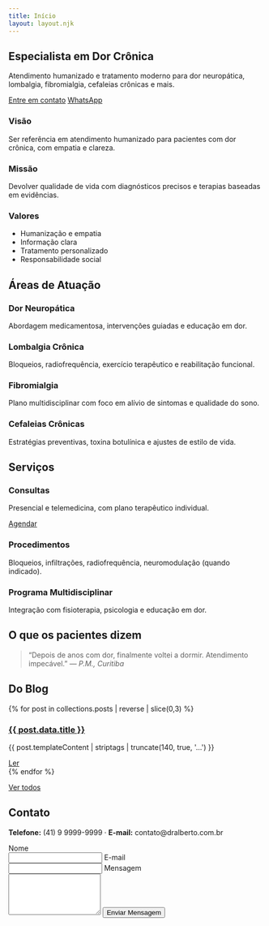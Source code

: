 ```yaml
---
title: Início
layout: layout.njk
---
```


<section class="hero">
  <div class="container hero-inner">
    <h1>Especialista em Dor Crônica</h1>
    <p>Atendimento humanizado e tratamento moderno para dor neuropática, lombalgia, fibromialgia, cefaleias crônicas e mais.</p>
    <div class="cta-row">
      <a class="btn btn-primary" href="#contato">Entre em contato</a>
      <a class="btn btn-outline" href="https://wa.me/5541XXXXXXXX">WhatsApp</a>
    </div>
  </div>
</section>

<section class="strip">
  <div class="container mvv">
    <div>
      <h3>Visão</h3>
      <p>Ser referência em atendimento humanizado para pacientes com dor crônica, com empatia e clareza.</p>
    </div>
    <div>
      <h3>Missão</h3>
      <p>Devolver qualidade de vida com diagnósticos precisos e terapias baseadas em evidências.</p>
    </div>
    <div>
      <h3>Valores</h3>
      <ul>
        <li>Humanização e empatia</li>
        <li>Informação clara</li>
        <li>Tratamento personalizado</li>
        <li>Responsabilidade social</li>
      </ul>
    </div>
  </div>
</section>

<section id="areas" class="section">
  <div class="container">
    <h2>Áreas de Atuação</h2>
    <div class="cards">
      <article class="card">
        <h3>Dor Neuropática</h3>
        <p>Abordagem medicamentosa, intervenções guiadas e educação em dor.</p>
      </article>
      <article class="card">
        <h3>Lombalgia Crônica</h3>
        <p>Bloqueios, radiofrequência, exercício terapêutico e reabilitação funcional.</p>
      </article>
      <article class="card">
        <h3>Fibromialgia</h3>
        <p>Plano multidisciplinar com foco em alívio de sintomas e qualidade do sono.</p>
      </article>
      <article class="card">
        <h3>Cefaleias Crônicas</h3>
        <p>Estratégias preventivas, toxina botulínica e ajustes de estilo de vida.</p>
      </article>
    </div>
  </div>
</section>

<section id="servicos" class="section alt">
  <div class="container">
    <h2>Serviços</h2>
    <div class="cards">
      <article class="card">
        <h3>Consultas</h3>
        <p>Presencial e telemedicina, com plano terapêutico individual.</p>
        <a class="btn btn-small" href="#contato">Agendar</a>
      </article>
      <article class="card">
        <h3>Procedimentos</h3>
        <p>Bloqueios, infiltrações, radiofrequência, neuromodulação (quando indicado).</p>
      </article>
      <article class="card">
        <h3>Programa Multidisciplinar</h3>
        <p>Integração com fisioterapia, psicologia e educação em dor.</p>
      </article>
    </div>
  </div>
</section>

<section id="depoimentos" class="section">
  <div class="container">
    <h2>O que os pacientes dizem</h2>
    <blockquote class="quote">
      “Depois de anos com dor, finalmente voltei a dormir. Atendimento impecável.”
      <cite>— P.M., Curitiba</cite>
    </blockquote>
  </div>
</section>

<section class="section alt">
  <div class="container">
    <h2>Do Blog</h2>
    <div class="cards">
      {% for post in collections.posts | reverse | slice(0,3) %}
        <article class="card">
          <h3><a href="{{ post.url }}">{{ post.data.title }}</a></h3>
          <p>{{ post.templateContent | striptags | truncate(140, true, '…') }}</p>
          <a class="btn btn-small" href="{{ post.url }}">Ler</a>
        </article>
      {% endfor %}
    </div>
    <p><a class="btn btn-outline" href="/posts/">Ver todos</a></p>
  </div>
</section>

<section id="contato" class="section">
  <div class="container contact">
    <h2>Contato</h2>
    <p><strong>Telefone:</strong> (41) 9 9999-9999 · <strong>E-mail:</strong> contato@dralberto.com.br</p>
    <form class="contact-form" action="#" method="post">
      <label>Nome<br><input type="text" name="nome" required></label>
      <label>E-mail<br><input type="email" name="email" required></label>
      <label>Mensagem<br><textarea name="mensagem" rows="5" required></textarea></label>
      <button class="btn btn-primary" type="submit">Enviar Mensagem</button>
    </form>
  </div>
</section>
